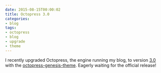 ```yaml
---
date: 2015-08-15T00:00:02
title: Octopress 3.0
categories:
- blog
tags:
- octopress
- blog
- upgrade
- theme
---
```


I recently upgraded Octopress, the engine running my blog, to version [3.0][Octopress 3.0] with the [octopress-genesis-theme][].
Eagerly waiting for the official release!

[octopress 3.0]: http://octopress.org/2015/01/15/octopress-3.0-is-coming/
[octopress-genesis-theme]: https://github.com/octopress/genesis-theme


